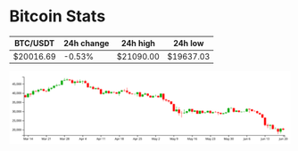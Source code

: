 # Bitcoin Stats

BTC/USDT|24h change|24h high|24h low|
|---|---|---|---|
|$20016.69|-0.53%|$21090.00|$19637.03|

<img src="./chart.svg">
